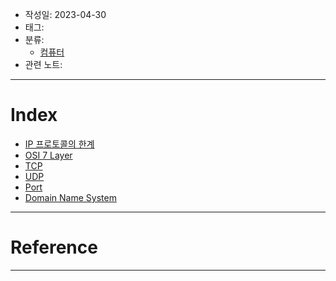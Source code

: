 - 작성일: 2023-04-30
- 태그: 
- 분류:
	- [컴퓨터](../컴퓨터.md)
- 관련 노트:
***
# Index

- [IP 프로토콜의 한계](IP%20%ED%94%84%EB%A1%9C%ED%86%A0%EC%BD%9C%EC%9D%98%20%ED%95%9C%EA%B3%84.md)
- [OSI 7 Layer](OSI%207%20Layer.md)
- [TCP](TCP.md)
- [UDP](UDP.md)
- [Port](Port.md)
- [Domain Name System](Domain%20Name%20System.md)

***
# Reference


***